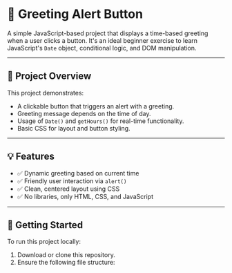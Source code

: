 # 👋 Greeting Alert Button

A simple JavaScript-based project that displays a time-based greeting when a user clicks a button. It's an ideal beginner exercise to learn JavaScript's `Date` object, conditional logic, and DOM manipulation.

---

## 📄 Project Overview

This project demonstrates:

- A clickable button that triggers an alert with a greeting.
- Greeting message depends on the time of day.
- Usage of `Date()` and `getHours()` for real-time functionality.
- Basic CSS for layout and button styling.

---

## 💡 Features

- ✅ Dynamic greeting based on current time  
- ✅ Friendly user interaction via `alert()`  
- ✅ Clean, centered layout using CSS  
- ✅ No libraries, only HTML, CSS, and JavaScript  

---

## 🚀 Getting Started

To run this project locally:

1. Download or clone this repository.
2. Ensure the following file structure:
